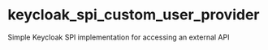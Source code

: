 # keycloak_spi_custom_user_provider
Simple Keycloak SPI implementation for accessing an external API
